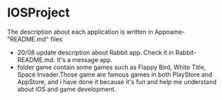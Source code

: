 IOSProject
==========
The description about each application is written in Appname-"README.md" files

- 20/08 update description about Rabbit app. Check it in Rabbit-README.md. It's a message app.
- folder game contain some games such as Flappy Bird, White Title, Space Invader.Those game are famous games in both PlayStore and AppStore, and i have done it because it's fun and help me understand about IOS and game development.
